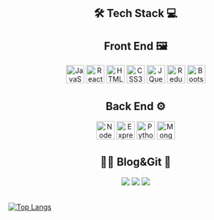 

<center>
<h2>🛠 Tech Stack 💻</h2>
<div>

## Front End 🖼

<img src="https://raw.githubusercontent.com/danielcranney/readme-generator/main/public/icons/skills/javascript-colored.svg" width="36" height="36" alt="JavaScript" />
<img src="https://raw.githubusercontent.com/danielcranney/readme-generator/main/public/icons/skills/react-colored.svg" width="36" height="36" alt="React" />
<img src="https://raw.githubusercontent.com/danielcranney/readme-generator/main/public/icons/skills/html5-colored.svg" width="36" height="36" alt="HTML5" />
<img src="https://raw.githubusercontent.com/danielcranney/readme-generator/main/public/icons/skills/css3-colored.svg" width="36" height="36" alt="CSS3" />
<img src="https://raw.githubusercontent.com/danielcranney/readme-generator/main/public/icons/skills/jquery-colored.svg" width="36" height="36" alt="JQuery" />
<img src="https://raw.githubusercontent.com/danielcranney/readme-generator/main/public/icons/skills/redux-colored.svg" width="36" height="36" alt="Redux" />
<img src="https://raw.githubusercontent.com/danielcranney/readme-generator/main/public/icons/skills/bootstrap-colored.svg" width="36" height="36" alt="Bootstrap" />
<br/>

## Back End ⚙️

<img src="https://raw.githubusercontent.com/danielcranney/readme-generator/main/public/icons/skills/nodejs-colored.svg" width="36" height="36" alt="NodeJS" />
<img src="https://raw.githubusercontent.com/danielcranney/readme-generator/main/public/icons/skills/express-colored.svg" width="36" height="36" alt="ExpressJS" />
<img src="https://raw.githubusercontent.com/danielcranney/readme-generator/main/public/icons/skills/python-colored.svg" width="36" height="36" alt="Python" />
<img src="https://raw.githubusercontent.com/danielcranney/readme-generator/main/public/icons/skills/mongodb-colored.svg" width="36" height="36" alt="MongoDB" />

</div>

<h2>👨‍💻 Blog&Git 📖</h2>
<div>
<a href="https://dan-studio.github.io"><img src="https://img.shields.io/badge/GitHub Pages-222222?style=flat-square&logo=Github Pages&logoColor=white"/></a>
<a href="https://velog.io/@danchoi"><img src="https://img.shields.io/badge/velog-20C997?style=flat-square&logo=velog&logoColor=white"/></a>
<a href="https://github.com/dan-studio"><img src="https://img.shields.io/badge/github-181717?style=flat-square&logo=github&logoColor=white"/></a>
</div></center>
<br>

<!--[![Dan's GitHub stats](https://github-readme-stats.vercel.app/api?username=dan-studio)](https://github.com/anuraghazra/github-readme-stats)-->

[![Top Langs](https://github-readme-stats.vercel.app/api/top-langs/?username=dan-studio)](https://github.com/anuraghazra/github-readme-stats)
